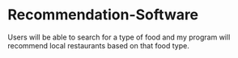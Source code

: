 # Recommendation-Software
Users will be able to search for a type of food and my program will recommend local restaurants based on that food type.
